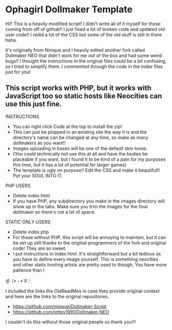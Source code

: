 Ophagirl Dollmaker Template
==========================

Hi!! This is a heavily modified script! I didn't write all of it myself for those coming from off of github!! I just fixed a lot of broken code and updated old user code!! I redid a lot of the CSS
but some of the old stuff is still in there haha.

It's originally from Ninique and I heavily edited another fork called Dollmaker NEO that didn't work for me out of the box 
and had some weird bugs!! I thought the instructions in the original files could be a bit confusing, so I tried to simplify them. 
I commented through the code in the index files just for you!

This script works with PHP, but it works with JavaScript too so static hosts like Neocities can use this just fine.
---------------------------------------

INSTRUCTIONS

- You can right click Code at the top to install the zip!
- This can just be plopped in an existing site the way it is and the directory's name can be changed at any time, so make as many dollmakers as you want!! 
- Images uploading in bases will be one of the default skin tones.
- (You could technically not use this at all and have the bodies be placeable if you want, but I found it to be kind of a pain for my purposes this time, but it has a lot of potential for larger games)
- The template is ugly on purpose!! Edit the CSS and make it beautiful!! Put your SOUL INTO IT.

PHP USERS
- Delete index.html
- If you have PHP, any subdirectory you make in the images directory will show up in the tabs. Make sure you trim the images for the final dollmaker so there's not a lot of space.

STATIC ONLY USERS 

- Delete index.php
- For those without PHP, this script will be annoying to maintain,  but it can be set up still thanks to the original programmers of the fork and original code! They are so sweet. 
- I put instructions in index.html. It's straightforward but a bit tedious as you have to define every image yourself.  This is something neocities and other static hosting artists are pretty used to though. You have more patience than I

ദ്ദി（• ˕ •マ.ᐟ

I included the links the OldReadMes in case they provide original context and here are the links to the original repositories.

- https://github.com/ninique/Dollmaker-Script
- https://github.com/lottev1991/Dollmaker-NEO

I couldn't do this without those original people so thank you!!!





